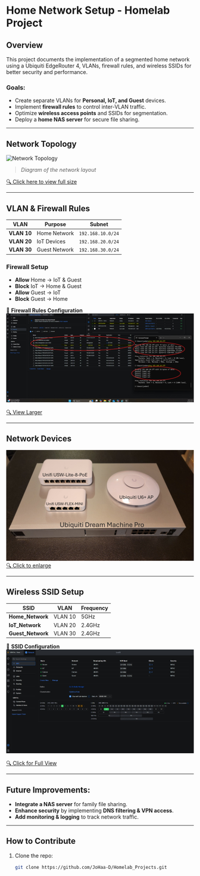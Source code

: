 # Home Network Setup - Homelab Project

## Overview
This project documents the implementation of a segmented home network using a Ubiquiti EdgeRouter 4, VLANs, firewall rules, and wireless SSIDs for better security and performance.

### Goals:
- Create separate VLANs for **Personal, IoT, and Guest** devices.
- Implement **firewall rules** to control inter-VLAN traffic.
- Optimize **wireless access points** and SSIDs for segmentation.
- Deploy a **home NAS server** for secure file sharing.

---

## Network Topology
![Network Topology](network-setup/images/Topology.jpg)
> *Diagram of the network layout*

[🔍 Click here to view full size](network-setup/.images/Topology.jpg)

---

## VLAN & Firewall Rules
| VLAN | Purpose | Subnet |
|------|---------|--------|
| **VLAN 10** | Home Network | `192.168.10.0/24` |
| **VLAN 20** | IoT Devices | `192.168.20.0/24` |
| **VLAN 30** | Guest Network | `192.168.30.0/24` |

### Firewall Setup
- **Allow** Home → IoT & Guest
- **Block** IoT → Home & Guest
- **Allow** Guest → IoT
- **Block** Guest → Home

📜 **Firewall Rules Configuration**
![Firewall Rules](network-setup/.images/Firewall_rules.jpg)

[🔍 View Larger](network-setup/.images/Firewall_rules.jpg)

---

## Network Devices
![Devices Connected](network-setup/.images/Network_Devices.JPG)
[🔍 Click to enlarge](network-setup/.images/Network_Devices.JPG)

---

## Wireless SSID Setup
| SSID | VLAN | Frequency |
|------|------|-----------|
| **Home_Network** | VLAN 10 | 5GHz |
| **IoT_Network** | VLAN 20 | 2.4GHz |
| **Guest_Network** | VLAN 30 | 2.4GHz |

📡 **SSID Configuration**
![WiFi Setup](network-setup/.images/WIFI_SSID_Network.jpg)

[🔍 Click for Full View](network-setup/.images/WIFI_SSID_Network.jpg)

---

## Future Improvements:
- **Integrate a NAS server** for family file sharing.
- **Enhance security** by implementing **DNS filtering & VPN access**.
- **Add monitoring & logging** to track network traffic.

---

## How to Contribute
1. Clone the repo:
   ```sh
   git clone https://github.com/JoHaa-D/Homelab_Projects.git
